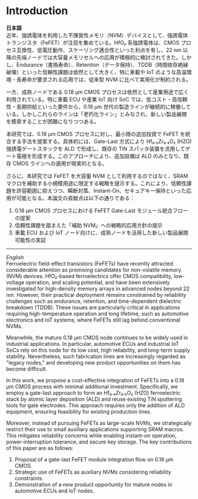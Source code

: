 # Introduction

**日本語**  
近年、強誘電体を利用した不揮発性メモリ（NVM）デバイスとして、強誘電体トランジスタ（FeFET）が注目を集めている。HfO₂ 系強誘電体は、CMOS プロセス互換性、低電圧動作、スケーリング適合性といった利点を有し、22 nm 以降の先端ノードでは大容量メモリセルへの応用が積極的に検討されてきた。しかし、Endurance（書換寿命）、Retention（データ保持）、TDDB（時間依存絶縁破壊）といった信頼性課題は依然として大きく、特に車載や IoT のような高温環境・長寿命が要求される応用では、従来型 NVM に比べて実用化が制約される。  

一方、成熟ノードである 0.18 µm CMOS プロセスは依然として産業用途で広く利用されている。特に車載 ECU や産業 IoT 向け SoC では、低コスト・高信頼性・長期供給といった要件から、0.18 µm 世代の製造ラインが継続的に稼働している。しかしこれらのラインは「老朽化ライン」とみなされ、新しい製品展開を模索することが困難になりつつある。  

本研究では、0.18 µm CMOS プロセスに対し、最小限の追加投資で FeFET を統合する手法を提案する。具体的には、Gate-Last 方式により Hf₀․₅Zr₀․₅O₂ (HZO) 強誘電ゲートスタックを ALD で形成し、既存の TiN スパッタ装置を流用してゲート電極を形成する。このアプローチにより、追加設備は ALD のみとなり、既存 CMOS ラインへの適用が現実的となる。  

さらに、本研究では FeFET を大容量 NVM として利用するのではなく、SRAM マクロを補助する小規模用途に限定する戦略を提示する。これにより、信頼性課題を許容範囲に抑えつつ、瞬断対策、Instant-On、セキュアキー保持といった応用が可能となる。本論文の貢献点は以下の通りである：  
1. 0.18 µm CMOS プロセスにおける FeFET Gate-Last モジュール統合フローの提案  
2. 信頼性課題を踏まえた「補助 NVM」への戦略的応用方針の提示  
3. 車載 ECU および IoT ノード向けに、成熟ノードを活用した新しい製品展開可能性の実証  

---

*English*  
Ferroelectric field-effect transistors (FeFETs) have recently attracted considerable attention as promising candidates for non-volatile memory (NVM) devices. HfO₂-based ferroelectrics offer CMOS compatibility, low-voltage operation, and scaling potential, and have been extensively investigated for high-density memory arrays in advanced nodes beyond 22 nm. However, their practical deployment remains constrained by reliability challenges such as endurance, retention, and time-dependent dielectric breakdown (TDDB). These issues are particularly critical in applications requiring high-temperature operation and long lifetime, such as automotive electronics and IoT systems, where FeFETs still lag behind conventional NVMs.  

Meanwhile, the mature 0.18 µm CMOS node continues to be widely used in industrial applications. In particular, automotive ECUs and industrial IoT SoCs rely on this node for its low cost, high reliability, and long-term supply stability. Nevertheless, such fabrication lines are increasingly regarded as "legacy nodes," and developing new product opportunities on them has become difficult.  

In this work, we propose a cost-effective integration of FeFETs into a 0.18 µm CMOS process with minimal additional investment. Specifically, we employ a gate-last approach to form an Hf₀․₅Zr₀․₅O₂ (HZO) ferroelectric stack by atomic layer deposition (ALD) and reuse existing TiN sputtering tools for gate electrodes. This approach requires only the addition of ALD equipment, ensuring feasibility for existing production lines.  

Moreover, instead of pursuing FeFETs as large-scale NVMs, we strategically restrict their use to small auxiliary applications supporting SRAM macros. This mitigates reliability concerns while enabling instant-on operation, power-interruption tolerance, and secure key storage. The key contributions of this paper are as follows:  
1. Proposal of a gate-last FeFET module integration flow on 0.18 µm CMOS.  
2. Strategic use of FeFETs as auxiliary NVMs considering reliability constraints.  
3. Demonstration of a new product opportunity for mature nodes in automotive ECUs and IoT nodes.  
